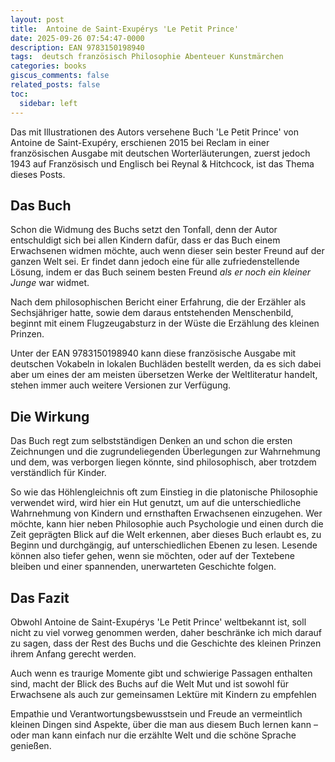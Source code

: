 ```yaml
---
layout: post
title:  Antoine de Saint-Exupérys 'Le Petit Prince'
date: 2025-09-26 07:54:47-0000
description: EAN 9783150198940
tags:  deutsch französisch Philosophie Abenteuer Kunstmärchen
categories: books
giscus_comments: false
related_posts: false
toc:
  sidebar: left
---
```


Das mit Illustrationen des Autors versehene Buch 'Le Petit Prince' von Antoine de Saint-Exupéry, erschienen 2015 bei Reclam in einer französischen Ausgabe mit deutschen Worterläuterungen, zuerst jedoch 1943 auf Französisch und Englisch bei Reynal & Hitchcock, ist das Thema dieses Posts.


## Das Buch

Schon die Widmung des Buchs setzt den Tonfall, denn der Autor entschuldigt sich bei allen Kindern dafür, dass er das Buch einem Erwachsenen widmen möchte, auch wenn dieser sein bester Freund auf der ganzen Welt sei. Er findet dann jedoch eine für alle zufriedenstellende Lösung, indem er das Buch seinem besten Freund _als er noch ein kleiner Junge_ war widmet.

Nach dem philosophischen Bericht einer Erfahrung, die der Erzähler als Sechsjähriger hatte, sowie dem daraus entstehenden Menschenbild, beginnt mit einem Flugzeugabsturz in der Wüste die Erzählung des kleinen Prinzen.

Unter der EAN 9783150198940 kann diese französische Ausgabe mit deutschen Vokabeln in lokalen Buchläden bestellt werden, da es sich dabei aber um eines der am meisten übersetzen Werke der Weltliteratur handelt, stehen immer auch weitere Versionen zur Verfügung.


## Die Wirkung

Das Buch regt zum selbstständigen Denken an und schon die ersten Zeichnungen und die zugrundeliegenden Überlegungen zur Wahrnehmung und dem, was verborgen liegen könnte, sind philosophisch, aber trotzdem verständlich für Kinder. 

So wie das Höhlengleichnis oft zum Einstieg in die platonische Philosophie verwendet wird, wird hier ein Hut genutzt, um auf die unterschiedliche Wahrnehmung von Kindern und ernsthaften Erwachsenen einzugehen. Wer möchte, kann hier neben Philosophie auch Psychologie und einen durch die Zeit geprägten Blick auf die Welt erkennen, aber dieses Buch erlaubt es, zu Beginn und durchgängig, auf unterschiedlichen Ebenen zu lesen. Lesende können also tiefer gehen, wenn sie möchten, oder auf der Textebene bleiben und einer spannenden, unerwarteten Geschichte folgen.


## Das Fazit

Obwohl Antoine de Saint-Exupérys 'Le Petit Prince' weltbekannt ist, soll nicht zu viel vorweg genommen werden, daher beschränke ich mich darauf zu sagen, dass der Rest des Buchs und die Geschichte des kleinen Prinzen ihrem Anfang gerecht werden.

Auch wenn es traurige Momente gibt und schwierige Passagen enthalten sind, macht der Blick des Buchs auf die Welt Mut und ist sowohl für Erwachsene als auch zur gemeinsamen Lektüre mit Kindern zu empfehlen

Empathie und Verantwortungsbewusstsein und Freude an vermeintlich kleinen Dingen sind Aspekte, über die man aus diesem Buch lernen kann – oder man kann einfach nur die erzählte Welt und die schöne Sprache genießen. 
